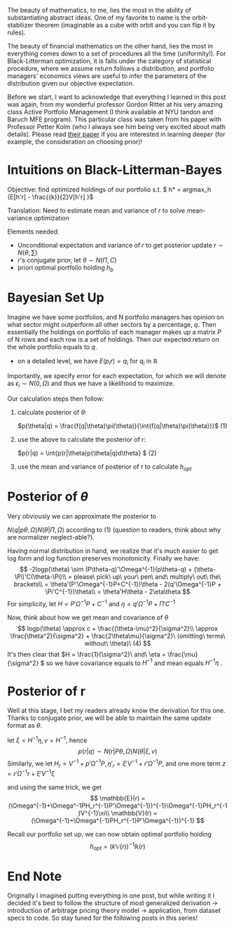 The beauty of mathematics, to me, lies the most in the ability of substantiating abstract ideas. One of my favorite to name is the orbit-stabilizer theorem (imaginable as a cube with orbit and you can flip it by rules).



 The beauty of financial mathematics on the other hand, lies the most in everything comes down to a set of procedures all the time (uniformity!). For Black-Litterman optimization, it is falls under the category of statistical procedure, where we assume return follows a distribution, and portfolio managers' economics views are useful to infer the parameters of the distribution given our objective expectation.



Before we start, I want to acknowledge that everything I learned in this post was again, from my wonderful professor Gordon Ritter at his very amazing class Active Portfolio Management (I think available at NYU tandon and Baruch MFE program). This particular class was taken from his paper with Professor Petter Kolm (who I always see him being very excited about math details). Please read [their paper](https://papers.ssrn.com/sol3/papers.cfm?abstract_id=2853158) if you are interested in learning deeper (for example, the consideration on choosing prior)!  



# Intuitions on Black-Litterman-Bayes

Objective: find optimized holdings of our portfolio s.t. $ h* = argmax_h {E[h'r] - \frac{{k}}{2}V[h'r] }$

Translation: Need to estimate mean and variance of $r$ to solve mean-variance optimization

Elements needed:

- Unconditional expectation and variance of $r$ to get posterior update $r \sim  N(\theta,\sum)$
- $r$'s conjugate prior, let $\theta \sim N(\Pi,C)$
- priori optimal portfolio holding $h_b$



# Bayesian Set Up

Imagine we have some portfolios, and N portfolio managers has opinion on what sector might outperform all other sectors by a percentage, $q%$. Then essentially the holdings on portfolio of each manager makes up a matrix $P$ of N rows and each row is a set of holdings. Then our expected return on the whole portfolio equals to $q$. 

- on a detailed level, we have $E(p_ir) = q_i$ for $q_i$ in $\mathbb{R}$

Importantly, we specify error for each expectation, for which we will denote as $\epsilon_i \sim N(0, \Omega)$ and thus we have a likelihood to maximize. 

Our calculation steps then follow:

1. calculate posterior of $\theta$: 

   $p(\theta|q) = \frac{f(q|\theta)\pi(\theta)}{\int{f(q|\theta)\pi(\theta)}}$                           (1)

2. use the above to calculate the posterior of $r$:

    $p(r|q) = \int{p(r|\theta)p(\theta|q)d\theta} $              (2)

3. use the mean and variance of posterior of r to calculate $h_{opt}$



# Posterior of $\theta$

Very obviously we can approximate the posterior to 

$N(q|p\theta,\Omega) N(\theta|\Pi,\Omega)$ according to (1) (question to readers, think about why are normalizer neglect-able?). 

Having normal distribution in hand, we realize that it's much easier to get log form and log function preserves monotonicity. Finally we have:
$$
-2logp(\theta) \sim (P\theta-q)'\Omega^{-1}(p\theta-q) + (\theta-\Pi)'C(\theta-\Pi)\\
= please\ pick\ up\ your\ pen\ and\ multiply\ out\ the\ brackets\\
= \theta'(P'\Omega^{-1}P+C^{-1})\theta - 2(q'\Omega^{-1}P + \Pi'C^{-1})\theta\\
= \theta'H\theta - 2\eta\theta
$$
For simplicity, let $H = P'\Omega^{-1}P+C^{-1}$ and $\eta = q'\Omega^{-1}P + \Pi'C^{-1}$

Now, think about how we get mean and covariance of $\theta$
$$
logp(\theta) \approx c + \frac{(\theta-\mu)^2}{\sigma^2}\\
\approx \frac{\theta^2}{\sigma^2} + \frac{2\theta\mu}{\sigma^2}\ (omitting\ terms\ without\ \theta)\                  (4)
$$
It's then clear that $H = \frac{1}{\sigma^2}\ and\ \eta = \frac{\mu}{\sigma^2} $ so we have covariance equals to $H^{-1}$ and mean equals $H^{-1}\eta$ .



# Posterior of r

Well at this stage, I bet my readers already know the derivation for this one. Thanks to conjugate prior, we will be able to maintain the same update format as $\theta$. 

let $\xi = H^{-1}\eta, v = H^{-1}$, hence 
$$
p(r|q) \sim N(r|P\theta,\Omega) N(\theta|\xi,v)
$$
Similarly, we let $H_r = V^{-1} + p'\Omega^{-1}P, \eta'_r =\xi'V^{-1} + r'\Omega^{-1}P$, and one more term $z = r'\Omega^{-1}r + \xi'V^{-1}\xi$

and using the same trick, we get 
$$
\mathbb{E}(r) = (\Omega^{-1}+\Omega^-1PH_r^{-1}P'\Omega^{-1})^{-1}\Omega^{-1}PH_r^{-1}V^{-1}\xi\\
\mathbb{V}(r) = (\Omega^{-1}+\Omega^{-1}PH_r^{-1}P'\Omega^{-1})^{-1}
$$


Recall our portfolio set up, we can now obtain optimal portfolio holding
$$
h_{opt} = (k\mathbb{V}(r))^{-1}\mathbb{R}(r)
$$

# End Note

Originally I imagined putting everything in one post, but while writing it I decided it's best to follow the structure of most generalized derivation -> introduction of arbitrage pricing theory model -> application, from dataset specs to code. So stay tuned for the following posts in this series! 

#  
